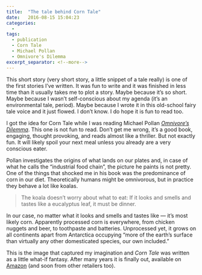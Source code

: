 ```yaml
---
title:  "The tale behind Corn Tale"
date:   2016-08-15 15:04:23
categories:
  -
tags:
  - publication
  - Corn Tale
  - Michael Pollan
  - Omnivore's Dilemma
excerpt_separator: <!--more-->
---
```

This short story (very short story, a little snippet of a tale really) is one of the first stories I’ve written. It was fun to write and it was finished in less time than it usually takes me to plot a story.<!--more--> Maybe because it’s so short. Maybe because I wasn’t self-conscious about my agenda (it’s an environmental tale, period). Maybe because I wrote it in this old-school fairy tale voice and it just flowed. I don’t know. I do hope it is fun to read too.

I got the idea for Corn Tale while I was reading Michael Pollan *[Omnivore’s Dilemma](http://amzn.to/2bkZVAD)*. This one is not fun to read. Don’t get me wrong, it’s a good book, engaging, thought provoking, and reads almost like a thriller. But not exactly fun. It will likely spoil your next meal unless you already are a very conscious eater.

Pollan investigates the origins of what lands on our plates and, in case of what he calls the “industrial food chain”, the picture he paints is not pretty. One of the things that shocked me in his book was the predominance of corn in our diet. Theoretically humans might be omnivorous, but in practice they behave a lot like koalas.

> The koala doesn’t worry about what to eat: If it looks and smells and tastes like a eucalyptus leaf, it must be dinner.

In our case, no matter what it looks and smells and tastes like — it’s most likely corn. Apparently processed corn is everywhere, from chicken nuggets and beer, to toothpaste and batteries. Unprocessed yet, it grows on all continents apart from Antarctica occupying “more of the earth’s surface than virtually any other domesticated species, our own included.”

This is the image that captured my imagination and *Corn Tale* was written as a little what-if fantasy. After many years it is finally out, available on [Amazon](http://amzn.to/2cAK3fB) (and soon from other retailers too).
